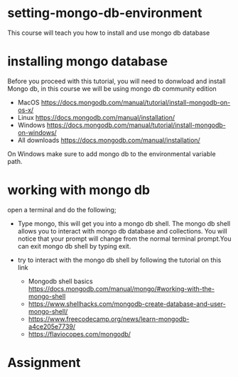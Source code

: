# setting-mongo-db-environment
This course will teach you how to install and use mongo db database

# installing mongo database

Before you proceed with this tutorial, you will need to donwload and install Mongo db, in this course we will be using mongo db community edition

- MacOS https://docs.mongodb.com/manual/tutorial/install-mongodb-on-os-x/
- Linux https://docs.mongodb.com/manual/installation/
- Windows https://docs.mongodb.com/manual/tutorial/install-mongodb-on-windows/
- All downloads https://docs.mongodb.com/manual/installation/

On Windows make sure to add mongo db to the environmental variable path.

# working with mongo db

open a terminal and do the following;

- Type mongo, this will get you into a mongo db shell. The mongo db shell allows you to interact with mongo db database and collections. You will notice that your prompt will change from the normal terminal prompt.You can exit mongo db shell by typing exit.

- try to interact with the mongo db shell by following the tutorial on this link 
  - Mongodb shell basics https://docs.mongodb.com/manual/mongo/#working-with-the-mongo-shell
  - https://www.shellhacks.com/mongodb-create-database-and-user-mongo-shell/
  - https://www.freecodecamp.org/news/learn-mongodb-a4ce205e7739/
  - https://flaviocopes.com/mongodb/
  

# Assignment



